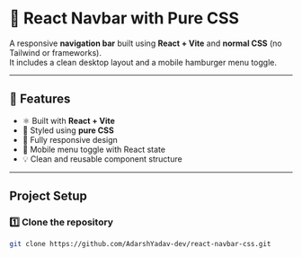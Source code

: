 # 🚀 React Navbar with Pure CSS

A responsive **navigation bar** built using **React + Vite** and **normal CSS** (no Tailwind or frameworks).  
It includes a clean desktop layout and a mobile hamburger menu toggle.

---

## 🧠 Features

- ⚛️ Built with **React + Vite**
- 🎨 Styled using **pure CSS**
- 📱 Fully responsive design
- 🧩 Mobile menu toggle with React state
- 💡 Clean and reusable component structure

---

##  Project Setup

### 1️⃣ Clone the repository
```bash
git clone https://github.com/AdarshYadav-dev/react-navbar-css.git
